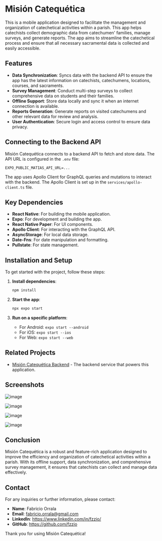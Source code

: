 
# Misión Catequética

This is a mobile application designed to facilitate the management and organization of catechetical activities within a parish. This app helps catechists collect demographic data from catechumen' families, manage surveys, and generate reports. The app aims to streamline the catechetical process and ensure that all necessary sacramental data is collected and easily accessible.

## Features

- **Data Synchronization**: Syncs data with the backend API to ensure the app has the latest information on catechists, catechumens, locations, courses, and sacraments.
- **Survey Management**: Conduct multi-step surveys to collect comprehensive data on students and their families.
- **Offline Support**: Store data locally and sync it when an internet connection is available.
- **Reports Generation**: Generate reports on visited catechumens and other relevant data for review and analysis.
- **User Authentication**: Secure login and access control to ensure data privacy.

## Connecting to the Backend API

Misión Catequética connects to a backend API to fetch and store data. The API URL is configured in the `.env` file:

```env
EXPO_PUBLIC_MATIAS_API_URL=...
```

The app uses Apollo Client for GraphQL queries and mutations to interact with the backend. The Apollo Client is set up in the `services/apollo-client.ts` file.

## Key Dependencies

- **React Native**: For building the mobile application.
- **Expo**: For development and building the app.
- **React Native Paper**: For UI components.
- **Apollo Client**: For interacting with the GraphQL API.
- **AsyncStorage**: For local data storage.
- **Date-Fns**: For date manipulation and formatting.
- **Pullstate**: For state management.

## Installation and Setup

To get started with the project, follow these steps:

1. **Install dependencies**:

    ```bash
    npm install
    ```

2. **Start the app**:

    ```bash
    npx expo start
    ```

3. **Run on a specific platform**:

    - For Android: `expo start --android`
    - For iOS: `expo start --ios`
    - For Web: `expo start --web`

## Related Projects

- [Misión Catequética Backend](https://github.com/fzzio/matias-backend) - The backend service that powers this application.

## Screenshots

![image](https://github.com/user-attachments/assets/d68347c9-8437-41a7-8778-303a9e1f43f0)

![image](https://github.com/user-attachments/assets/a9bc857d-f175-4a4e-8aa7-29b77c59bc07)

![image](https://github.com/user-attachments/assets/b79593dd-d55a-485f-844b-32e7fd1e3665)

![image](https://github.com/user-attachments/assets/11acfc95-1475-4cfc-8758-2cd36be1909e)

## Conclusion

Misión Catequética is a robust and feature-rich application designed to improve the efficiency and organization of catechetical activities within a parish. With its offline support, data synchronization, and comprehensive survey management, it ensures that catechists can collect and manage data effectively.

## Contact

For any inquiries or further information, please contact:

- **Name**: Fabricio Orrala
- **Email**: fabricio.orrala@gmail.com
- **LinkedIn**: https://www.linkedin.com/in/fzzio/
- **GitHub**: https://github.com/fzzio

Thank you for using Misión Catequética!
